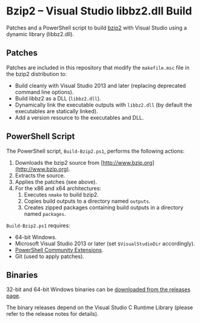 # Bzip2 – Visual Studio libbz2.dll Build #

Patches and a PowerShell script to build [bzip2](http://www.bzip.org/) with Visual Studio using a dynamic library (libbz2.dll).

## Patches ##

Patches are included in this repository that modify the `makefile.msc` file in the bzip2 distribution to:

- Build cleanly with Visual Studio 2013 and later (replacing deprecated command line options).
- Build libbz2 as a DLL (`libbz2.dll`).
- Dynamically link the executable outputs with `libbz2.dll` (by default the executables are statically linked).
- Add a version resource to the executables and DLL.

## PowerShell Script ##

The PowerShell script, `Build-Bzip2.ps1`, performs the following actions:

1. Downloads the bzip2 source from [http://www.bzip.org](http://www.bzip.org).
2. Extracts the source.
3. Applies the patches (see above).
4. For the x86 and x64 architectures:
   1. Executes `nmake` to build bzip2.
   2. Copies build outputs to a directory named `outputs`.
   3. Creates zipped packages containing build outputs in a directory named `packages`.

`Build-Bzip2.ps1` requires:

- 64-bit Windows.
- Microsoft Visual Studio 2013 or later (set `$VisualStudioDir` accordingly).
- [PowerShell Community Extensions](https://pscx.codeplex.com/).
- Git (used to apply patches).

## Binaries ##

32-bit and 64-bit Windows binaries can be [downloaded from the releases page](https://github.com/philr/bzip2-windows/releases).

The binary releases depend on the Visual Studio C Runtime Library (please refer to the release notes for details).